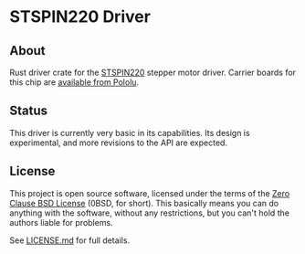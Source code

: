 # STSPIN220 Driver

## About

Rust driver crate for the [STSPIN220] stepper motor driver. Carrier boards for this chip are [available from Pololu](https://www.pololu.com/category/260/stspin220-low-voltage-stepper-motor-driver-carriers).

## Status

This driver is currently very basic in its capabilities. Its design is experimental, and more revisions to the API are expected.

## License

This project is open source software, licensed under the terms of the [Zero Clause BSD License] (0BSD, for short). This basically means you can do anything with the software, without any restrictions, but you can't hold the authors liable for problems.

See [LICENSE.md] for full details.


[STSPIN220]: https://www.st.com/en/motor-drivers/stspin220.html
[Zero Clause BSD License]: https://opensource.org/licenses/0BSD
[LICENSE.md]: https://github.com/braun-embedded/step-dir/LICENSE.md
